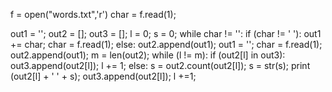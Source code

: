 f = open("words.txt",'r')
char = f.read(1);

out1 = '';
out2 = [];
out3 = [];
l = 0;
s = 0;
while char != '':
    if (char != ' '):
        out1 += char;
        char = f.read(1);
    else:
        out2.append(out1);
        out1 = '';
        char = f.read(1);
out2.append(out1);
m = len(out2);
while (l != m):
    if (out2[l] in out3):
        out3.append(out2[l]);
        l += 1;
    else:
        s = out2.count(out2[l]);
        s = str(s);
        print (out2[l] + ' ' + s);
        out3.append(out2[l]);
        l +=1;
